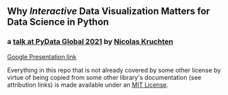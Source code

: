 ## Why *Interactive* Data Visualization Matters for Data Science in Python
### a [talk at PyData Global 2021](https://pydata.org/global2021/schedule/presentation/118/why-interactive-data-visualization-matters-for-data-science-in-python/) by [Nicolas Kruchten](https://nicolas.kruchten.com/)

[Google Presentation link](https://docs.google.com/presentation/d/e/2PACX-1vRkGX1fmO9gVWCrOa4YEEPMMPlOj6xJeJDTCD8ADVJ3ZaOS8-pAOSi0Tha7eTDAy2QcQQpVJ_XkK5F1/pub?start=false&loop=false&delayms=3000)

Everything in this repo that is not already covered by some other license by virtue of being copied from some other library's documentation (see attribution links) is made available under an [MIT License](https://github.com/nicolaskruchten/pydata_global_2021/blob/main/LICENSE).
